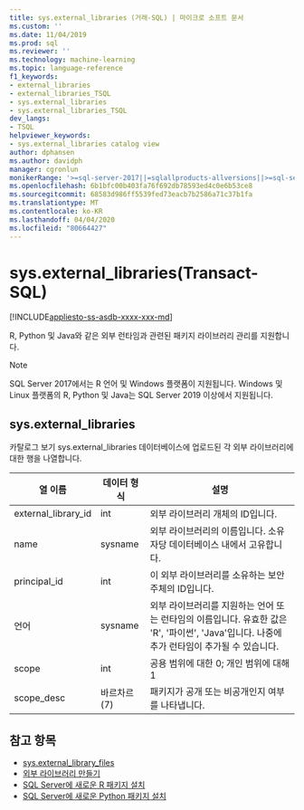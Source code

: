 ```yaml
---
title: sys.external_libraries (거래-SQL) | 마이크로 소프트 문서
ms.custom: ''
ms.date: 11/04/2019
ms.prod: sql
ms.reviewer: ''
ms.technology: machine-learning
ms.topic: language-reference
f1_keywords:
- external_libraries
- external_libraries_TSQL
- sys.external_libraries
- sys.external_libraries_TSQL
dev_langs:
- TSQL
helpviewer_keywords:
- sys.external_libraries catalog view
author: dphansen
ms.author: davidph
manager: cgronlun
monikerRange: '>=sql-server-2017||=sqlallproducts-allversions||>=sql-server-linux-2017||=azuresqldb-mi-current'
ms.openlocfilehash: 6b1bfc00b403fa76f692db78593ed4c0e6b53ce8
ms.sourcegitcommit: 68583d986ff5539fed73eacb7b2586a71c37b1fa
ms.translationtype: MT
ms.contentlocale: ko-KR
ms.lasthandoff: 04/04/2020
ms.locfileid: "80664427"
---
```

# <a name="sysexternal_libraries-transact-sql"></a>sys.external_libraries(Transact-SQL)  
[!INCLUDE[appliesto-ss-asdb-xxxx-xxx-md](../../includes/appliesto-ss-asdb-xxxx-xxx-md.md)]

R, Python 및 Java와 같은 외부 런타임과 관련된 패키지 라이브러리 관리를 지원합니다.

> [!NOTE]
> SQL Server 2017에서는 R 언어 및 Windows 플랫폼이 지원됩니다. Windows 및 Linux 플랫폼의 R, Python 및 Java는 SQL Server 2019 이상에서 지원됩니다.

## <a name="sysexternal_libraries"></a>sys.external_libraries

카탈로그 보기 sys.external_libraries 데이터베이스에 업로드된 각 외부 라이브러리에 대한 행을 나열합니다.

|열 이름 |데이터 형식 | 설명|
|------|------|------|
|external_library_id |int | 외부 라이브러리 개체의 ID입니다. |
|name |sysname |외부 라이브러리의 이름입니다. 소유자당 데이터베이스 내에서 고유합니다.|
|principal_id |int |이 외부 라이브러리를 소유하는 보안 주체의 ID입니다. |
|언어 | sysname | 외부 라이브러리를 지원하는 언어 또는 런타임의 이름입니다. 유효한 값은 'R', '파이썬', 'Java'입니다. 나중에 추가 런타임이 추가될 수 있습니다.|
|scope |int |공용 범위에 대한 0; 개인 범위에 대해 1 |  
|scope_desc |바르차르 (7) |패키지가 공개 또는 비공개인지 여부를 나타냅니다.|

## <a name="see-also"></a>참고 항목  

+ [sys.external_library_files](sys-external-library-files-transact-sql.md)  
+ [외부 라이브러리 만들기](../../t-sql/statements/create-external-library-transact-sql.md)  
+ [SQL Server에 새로운 R 패키지 설치](../../machine-learning/package-management/install-additional-r-packages-on-sql-server.md)  
+ [SQL Server에 새로운 Python 패키지 설치](../../machine-learning/package-management/install-additional-python-packages-on-sql-server.md)  